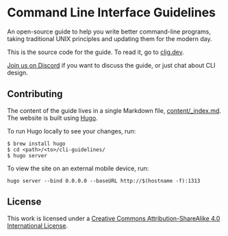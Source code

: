 # Command Line Interface Guidelines

An open-source guide to help you write better command-line programs, taking traditional UNIX principles and updating them for the modern day.

This is the source code for the guide. To read it, go to [clig.dev](https://clig.dev/).

[Join us on Discord](https://discord.gg/EbAW5rUCkE) if you want to discuss the guide, or just chat about CLI design.

## Contributing

The content of the guide lives in a single Markdown file, [content/_index.md](content/_index.md).
The website is built using [Hugo](https://gohugo.io/).

To run Hugo locally to see your changes, run:

```
$ brew install hugo
$ cd <path>/<to>/cli-guidelines/
$ hugo server
```

To view the site on an external mobile device, run:

```
hugo server --bind 0.0.0.0 --baseURL http://$(hostname -f):1313
```

<!-- TODO: add contact info (how to reach the CLIG creators with questions) -->

## License

This work is licensed under a
[Creative Commons Attribution-ShareAlike 4.0 International License](http://creativecommons.org/licenses/by-sa/4.0/).
